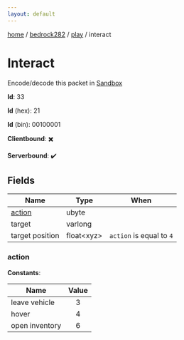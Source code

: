 ```yaml
---
layout: default
---
```


[home](/)  /  [bedrock282](/protocol/bedrock282)  /  [play](/protocol/bedrock282/play)  /  interact

# Interact

Encode/decode this packet in [Sandbox](../../../sandbox/bedrock282#Play.Interact)

**Id**: 33

**Id** (hex): 21

**Id** (bin): 00100001

**Clientbound**: ✖️

**Serverbound**: ✔️

## Fields

Name | Type | When
---|---|:---:
[action](#action) | ubyte | 
target | varlong | 
target position | float&lt;xyz&gt; | <code>action</code> is equal to <code>4</code>

### action

**Constants**:

Name | Value
---|:---:
leave vehicle | 3
hover | 4
open inventory | 6
